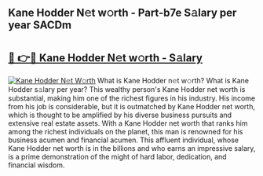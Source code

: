 ## Kane Hodder N𝚎t w𝚘rth - Part-b7e S𝚊lary per year SACDm

# <h2><a href="http://gc28db.nevu.top/?p=Kane+Hodder">🔗 👉🔴 Kane Hodder N𝚎t w𝚘rth - S𝚊lary</a></h2>

[![Kane Hodder N𝚎t W𝚘rth](https://i.imgur.com/Oavwk0R.jpeg)](http://gc28db.nevu.top/?p=Kane+Hodder)
What is Kane Hodder n𝚎t w𝚘rth? What is Kane Hodder s𝚊lary per year?
This wealthy person's Kane Hodder net worth is substantial, making him one of the richest figures in his industry. His income from his job is considerable, but it is outmatched by Kane Hodder net worth, which is thought to be amplified by his diverse business pursuits and extensive real estate assets. With a Kane Hodder net worth that ranks him among the richest individuals on the planet, this man is renowned for his business acumen and financial acumen. This affluent individual, whose Kane Hodder net worth is in the billions and who earns an impressive salary, is a prime demonstration of the might of hard labor, dedication, and financial wisdom.
